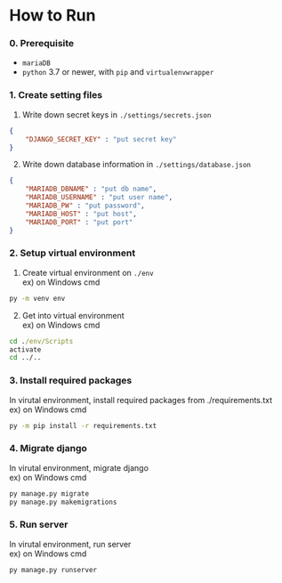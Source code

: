 # How to Run

### 0. Prerequisite
- `mariaDB`
- `python` 3.7 or newer, with `pip` and `virtualenvwrapper`

### 1. Create setting files
1) Write down secret keys in `./settings/secrets.json`
``` json
{
    "DJANGO_SECRET_KEY" : "put secret key"
}
```
2) Write down database information in `./settings/database.json`
``` json
{
    "MARIADB_DBNAME" : "put db name",
    "MARIADB_USERNAME" : "put user name",
    "MARIADB_PW" : "put password",
    "MARIADB_HOST" : "put host",
    "MARIADB_PORT" : "put port"
}
```

### 2. Setup virtual environment
1) Create virtual environment on `./env`  
ex) on Windows cmd
``` cmd
py -m venv env
```
2) Get into virtual environment  
ex) on Windows cmd
``` cmd
cd ./env/Scripts
activate
cd ../..
```

### 3. Install required packages
In virutal environment, install required packages from ./requirements.txt  
ex) on Windows cmd
``` cmd
py -m pip install -r requirements.txt
```

### 4. Migrate django
In virutal environment, migrate django  
ex) on Windows cmd
``` cmd
py manage.py migrate
py manage.py makemigrations
```

### 5. Run server
In virutal environment, run server  
ex) on Windows cmd
``` cmd
py manage.py runserver
```